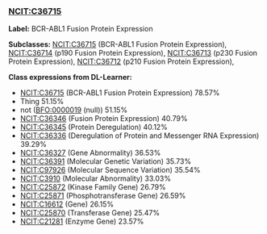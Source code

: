
### [NCIT:C36715](http://purl.obolibrary.org/obo/NCIT_C36715)
**Label:** BCR-ABL1 Fusion Protein Expression

**Subclasses:** [NCIT:C36715](http://purl.obolibrary.org/obo/NCIT_C36715) (BCR-ABL1 Fusion Protein Expression), [NCIT:C36714](http://purl.obolibrary.org/obo/NCIT_C36714) (p190 Fusion Protein Expression), [NCIT:C36713](http://purl.obolibrary.org/obo/NCIT_C36713) (p230 Fusion Protein Expression), [NCIT:C36712](http://purl.obolibrary.org/obo/NCIT_C36712) (p210 Fusion Protein Expression), 

**Class expressions from DL-Learner:**

- [NCIT:C36715](http://purl.obolibrary.org/obo/NCIT_C36715) (BCR-ABL1 Fusion Protein Expression) 78.57%
- Thing 51.15%
- not ([BFO:0000019](http://purl.obolibrary.org/obo/BFO_0000019) (null)) 51.15%
- [NCIT:C36346](http://purl.obolibrary.org/obo/NCIT_C36346) (Fusion Protein Expression) 40.79%
- [NCIT:C36345](http://purl.obolibrary.org/obo/NCIT_C36345) (Protein Deregulation) 40.12%
- [NCIT:C36336](http://purl.obolibrary.org/obo/NCIT_C36336) (Deregulation of Protein and Messenger RNA Expression) 39.29%
- [NCIT:C36327](http://purl.obolibrary.org/obo/NCIT_C36327) (Gene Abnormality) 36.53%
- [NCIT:C36391](http://purl.obolibrary.org/obo/NCIT_C36391) (Molecular Genetic Variation) 35.73%
- [NCIT:C97926](http://purl.obolibrary.org/obo/NCIT_C97926) (Molecular Sequence Variation) 35.54%
- [NCIT:C3910](http://purl.obolibrary.org/obo/NCIT_C3910) (Molecular Abnormality) 33.03%
- [NCIT:C25872](http://purl.obolibrary.org/obo/NCIT_C25872) (Kinase Family Gene) 26.79%
- [NCIT:C25871](http://purl.obolibrary.org/obo/NCIT_C25871) (Phosphotransferase Gene) 26.59%
- [NCIT:C16612](http://purl.obolibrary.org/obo/NCIT_C16612) (Gene) 26.15%
- [NCIT:C25870](http://purl.obolibrary.org/obo/NCIT_C25870) (Transferase Gene) 25.47%
- [NCIT:C21281](http://purl.obolibrary.org/obo/NCIT_C21281) (Enzyme Gene) 23.57%


